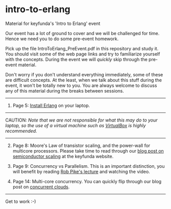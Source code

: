 intro-to-erlang
===============

Material for keyfunda's 'Intro to Erlang' event

Our event has a lot of ground to cover and we will be challenged for time. Hence we need you to do some pre-event homework.

Pick up the file IntroToErlang_PreEvent.pdf in this repository and study it. You should visit some of the web page links and try to familiarize yourself with the concepts. During the event we will *quickly* skip through the pre-event material.

Don't worry if you don't understand everything immediately, some of these are difficult concepts. At the least, when we talk about this stuff during the event, it won't be totally new to you. You are always welcome to discuss any of this material during the breaks between sessions.
***

1) Page 5: [Install Erlang](http://www.erlang.org/download.html) on your laptop.
***
CAUTION: *Note that we are not responsible for what this may do to your laptop, so the use of a virtual machine such as [VirtualBox](https://www.virtualbox.org/) is highly recommended.*
***

2) Page 8: Moore's Law of transistor scaling, and the power-wall for multicore processors. Please take time to read through our [blog post on semiconductor scaling](http://www.keyfunda.com/blog/2014/9/17/semiconductor-scaling-and-concurrent-clouds-part-i) at the keyfunda website.

3) Page 9: Concurrency vs Parallelism. This is an important distinction, you will benefit by reading [Rob Pike's lecture](http://blog.golang.org/concurrency-is-not-parallelism) and watching the video.

4) Page 14: Multi-core concurrency. You can quickly flip through our blog post on [concurrent clouds](http://www.keyfunda.com/blog/2014/9/23/semiconductor-scaling-and-concurrent-clouds-part-ii). 

***

Get to work :-)



